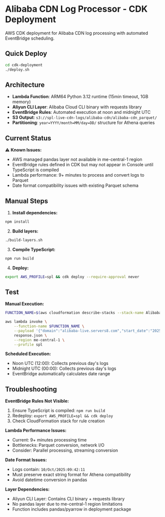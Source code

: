 # Alibaba CDN Log Processor - CDK Deployment

AWS CDK deployment for Alibaba CDN log processing with automated EventBridge scheduling.

## Quick Deploy

```bash
cd cdk-deployment
./deploy.sh
```

## Architecture

- **Lambda Function**: ARM64 Python 3.12 runtime (15min timeout, 1GB memory)
- **Aliyun CLI Layer**: Alibaba Cloud CLI binary with requests library
- **EventBridge Rules**: Automated execution at noon and midnight UTC
- **S3 Output**: `s3://spl-live-cdn-logs/alibaba-cdn/alibaba-cdn_parquet/`
- **Partitioning**: `year=YYYY/month=MM/day=DD/` structure for Athena queries

## Current Status

⚠️ **Known Issues:**
- AWS managed pandas layer not available in me-central-1 region
- EventBridge rules defined in CDK but may not appear in Console until TypeScript is compiled
- Lambda performance: 9+ minutes to process and convert logs to Parquet
- Date format compatibility issues with existing Parquet schema

## Manual Steps

1. **Install dependencies:**
```bash
npm install
```

2. **Build layers:**
```bash
./build-layers.sh
```

3. **Compile TypeScript:**
```bash
npm run build
```

4. **Deploy:**
```bash
export AWS_PROFILE=spl && cdk deploy --require-approval never
```

## Test

**Manual Execution:**
```bash
FUNCTION_NAME=$(aws cloudformation describe-stacks --stack-name AlibabaCdnLogsStack --query 'Stacks[0].Outputs[?OutputKey==`FunctionName`].OutputValue' --output text --profile spl --region me-central-1)

aws lambda invoke \
    --function-name $FUNCTION_NAME \
    --payload '{"domain":"alibaba-live.servers8.com","start_date":"2025-10-14","end_date":"2025-10-14"}' \
    response.json \
    --region me-central-1 \
    --profile spl
```

**Scheduled Execution:**
- Noon UTC (12:00): Collects previous day's logs
- Midnight UTC (00:00): Collects previous day's logs
- EventBridge automatically calculates date range

## Troubleshooting

**EventBridge Rules Not Visible:**
1. Ensure TypeScript is compiled: `npm run build`
2. Redeploy: `export AWS_PROFILE=spl && cdk deploy`
3. Check CloudFormation stack for rule creation

**Lambda Performance Issues:**
- Current: 9+ minutes processing time
- Bottlenecks: Parquet conversion, network I/O
- Consider: Parallel processing, streaming conversion

**Date Format Issues:**
- Logs contain: `10/Oct/2025:09:42:11`
- Must preserve exact string format for Athena compatibility
- Avoid datetime conversion in pandas

**Layer Dependencies:**
- Aliyun CLI Layer: Contains CLI binary + requests library
- No pandas layer due to me-central-1 region limitations
- Function includes pandas/pyarrow in deployment package